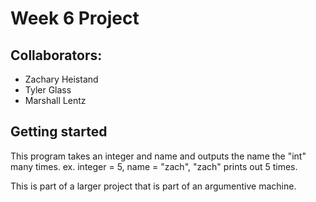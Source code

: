 # Week 6 Project

## Collaborators:

* Zachary Heistand
* Tyler Glass
* Marshall Lentz

## Getting started

This program takes an integer and name and outputs the name the "int" many times.
ex. integer = 5, name = "zach", "zach" prints out 5 times.

This is part of a larger project that is part of an argumentive machine.
